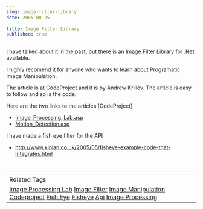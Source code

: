 ```yaml
---
slug: image-filter-library
date: 2005-08-25
 
title: Image Filter Library
published: true
---
```

I have talked about it in the past, but there is an Image Filter Library for .Net available.<p />I highly recomend it for anyone who wants to learn about Programatic Image Manipulation.<p />The article is at CodeProject and it is by Andrew Krillov.  The article is easy to follow and so is the code.<p />Here are the two links to the articles [CodeProject]<br /><ul>
<li><a href="http://www.codeproject.com/cs/media/Image_Processing_Lab.asp">Image_Processing_Lab.asp</a></li>
<li><a href="http://www.codeproject.com/cs/media/Motion_Detection.asp">Motion_Detection.asp</a></li>
</ul><p>I have made a fish eye filter for the API</p><ul><li><a href="http://www.kinlan.co.uk/2005/05/fisheye-example-code-that-integrates.html">http://www.kinlan.co.uk/2005/05/fisheye-example-code-that-integrates.html</a></li></ul><br /><table class="TechnoratiHead TagHeader">
<tr><td>Related Tags</td></tr>
<tr class="Technorati"><td>
<a href="https://paul.kinlan.me/tags/Image%20Processing%20Lab" class="Tag" rel="tag">Image Processing Lab</a> <a href="https://paul.kinlan.me/tags/Image%20Filter" class="Tag" rel="tag">Image Filter</a> <a href="https://paul.kinlan.me/tags/Image%20Manipulation" class="Tag" rel="tag">Image Manipulation</a> <a href="https://paul.kinlan.me/tags/Codeproject" class="Tag" rel="tag">Codeproject</a> <a href="https://paul.kinlan.me/tags/Fish%20Eye" class="Tag" rel="tag">Fish Eye</a> <a href="https://paul.kinlan.me/tags/Fisheye" class="Tag" rel="tag">Fisheye</a> <a href="https://paul.kinlan.me/tags/Api" class="Tag" rel="tag">Api</a> <a href="https://paul.kinlan.me/tags/Image%20Processing" class="Tag" rel="tag">Image Processing</a>
</td></tr>
</table><div class="blogger-post-footer"><img class="posterous_download_image" src="https://blogger.googleusercontent.com/tracker/8109338-112495673060174225?l=www.kinlan.co.uk%2Findex.html" height="1" alt="" width="1" /></div>

